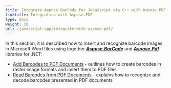 ```yaml
---
title: Integrate Aspose.BarCode for JavaScript via C++ with Aspose.PDF
linktitle: Integration with Aspose.PDF
type: docs
weight: 10
url: /javascript-cpp/integrate-with-aspose-pdf/
---
```


In this section, it is described how to insert and recognize barcode images in Microsoft Word files using together [***Aspose.BarCode***](https://products.aspose.com/barcode/net/) and [***Aspose.Pdf***](https://products.aspose.com/pdf/net/) libraries for .NET:

- [Add Barcodes to PDF Documents](/barcode/javascript-cpp/add-barcode-to-pdf-document/) - outlines how to create barcodes in raster image formats and insert them to PDF files
- [Read Barcodes from PDF Documents](/barcode/javascript-cpp/read-barcode-from-pdf-document/) - explains how to recognize and decode barcodes presented in PDF documents